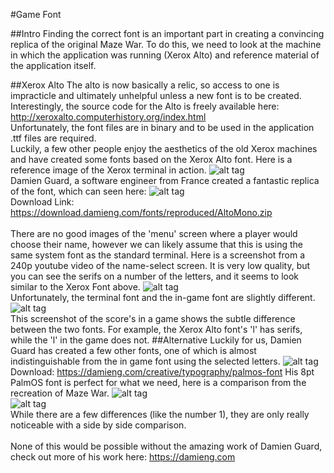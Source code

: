 #Game Font

##Intro
Finding the correct font is an important part in creating a convincing replica of the original Maze War. To do this, we need to look at the machine in which the application was running (Xerox Alto) and reference material of the application itself.

##Xerox Alto
The alto is now basically a relic, so access to one is impracticle and ultimately unhelpful unless a new font is to be created. Interestingly, the source code for the Alto is freely available here: http://xeroxalto.computerhistory.org/index.html <br />
Unfortunately, the font files are in binary and to be used in the application .ttf files are required. <br />
Luckily, a few other people enjoy the aesthetics of the old Xerox machines and have created some fonts based on the Xerox Alto font. Here is a reference image of the Xerox terminal in action.
![alt tag](http://i.imgur.com/k4HeGUB.png) <br />
Damien Guard, a software engineer from France created a fantastic replica of the font, which can seen here:
![alt tag](https://images-origin.damieng.com/fonts/converted/AltoMono.png) <br />
Download Link: https://download.damieng.com/fonts/reproduced/AltoMono.zip<br /><br />
There are no good images of the 'menu' screen where a player would choose their name, however we can likely assume that this is using the same system font as the standard terminal. Here is a screenshot from a 240p youtube video of the name-select screen. It is very low quality, but you can see the serifs on a number of the letters, and it seems to look similar to the Xerox Font above.
![alt tag](http://i.imgur.com/Vf7TOkb.png) <br />
Unfortunately, the terminal font and the in-game font are slightly different.
![alt tag](http://i.imgur.com/ce1B5So.png) <br />
This screenshot of the score's in a game shows the subtle difference between the two fonts. For example, the Xerox Alto font's 'l' has serifs, while the 'l' in the game does not.
##Alternative
Luckily for us, Damien Guard has created a few other fonts, one of which is almost indistinguishable from the in game font using the selected letters.
![alt tag](https://images-origin.damieng.com/fonts/converted/PalmOS-8-normal-1252.gif) <br />
Download: https://damieng.com/creative/typography/palmos-font
His 8pt PalmOS font is perfect for what we need, here is a comparison from the recreation of Maze War.
![alt tag](http://i.imgur.com/ce1B5So.png) <br />
![alt tag](http://i.imgur.com/YdN6Itm.png) <br />
While there are a few differences (like the number 1), they are only really noticeable with a side by side comparison.<br /><br />
None of this would be possible without the amazing work of Damien Guard, check out more of his work here: https://damieng.com

